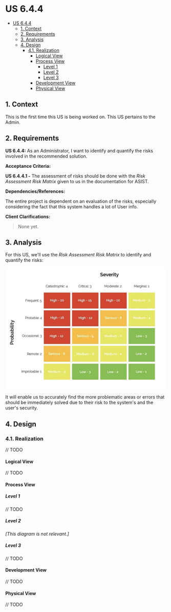 # US 6.4.4

<!-- TOC -->
- [US 6.4.4](#us-644)
  - [1. Context](#1-context)
  - [2. Requirements](#2-requirements)
  - [3. Analysis](#3-analysis)
  - [4. Design](#4-design)
    - [4.1. Realization](#41-realization)
      - [Logical View](#logical-view)
      - [Process View](#process-view)
        - [Level 1](#level-1)
        - [Level 2](#level-2)
        - [Level 3](#level-3)
      - [Development View](#development-view)
      - [Physical View](#physical-view)
<!-- TOC -->

## 1. Context

This is the first time this US is being worked on.
This US pertains to the Admin.

## 2. Requirements

**US 6.4.4:** As an Administrator, I want to identify and quantify the risks involved in the recommended solution.

**Acceptance Criteria:**

**US 6.4.4.1 -** The assessment of risks should be done with the *Risk Assessment Risk Matrix* given to us in the documentation for ASIST.

**Dependencies/References:**

The entire project is dependent on an evaluation of the risks, especially considering the fact that this system handles a lot of User info.

**Client Clarifications:**

>None yet.

## 3. Analysis

For this US, we'll use the *Risk Assessment Risk Matrix* to identify and quantify the risks:

![alt text](image.png)

It will enable us to accurately find the more problematic areas or errors that should be immediately solved due to their risk to the system's and the user's security.

## 4. Design

### 4.1. Realization

// TODO

#### Logical View

// TODO

#### Process View

##### Level 1

// TODO

##### Level 2

_[This diagram is not relevant.]_

##### Level 3

// TODO

#### Development View

// TODO

#### Physical View

// TODO


